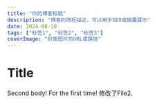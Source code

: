 ```yaml
---
title: "你的博客标题"
description: "博客的简短描述，可以用于SEO或摘要展示"
date: 2024-08-10
tags: ["标签1", "标签2", "标签3"]
coverImage: "封面图片的URL或路径"
---
```

# Title

Second body! For the first time!
修改了File2.
